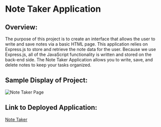 # Note Taker Application

## Overview:

The purpose of this project is to create an interface that allows the user to write and save notes via a basic HTML page. This application relies on Express.js to store and retrieve the note data for the user. Because we use Express.js, all of the JavaScript functionality is written and stored on the back-end side. The Note Taker Application allows you to write, save, and delete notes to keep your tasks organized.

## Sample Display of Project:

![Note Taker Page](./assets/images/)

## Link to Deployed Application: 

[Note Taker](link)

